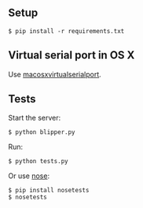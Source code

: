 ## Setup

    $ pip install -r requirements.txt

## Virtual serial port in OS X

Use [macosxvirtualserialport](http://code.google.com/p/macosxvirtualserialport/).

## Tests

Start the server:

    $ python blipper.py

Run:

    $ python tests.py

Or use [nose](http://readthedocs.org/docs/nose/en/latest/):

    $ pip install nosetests
    $ nosetests
